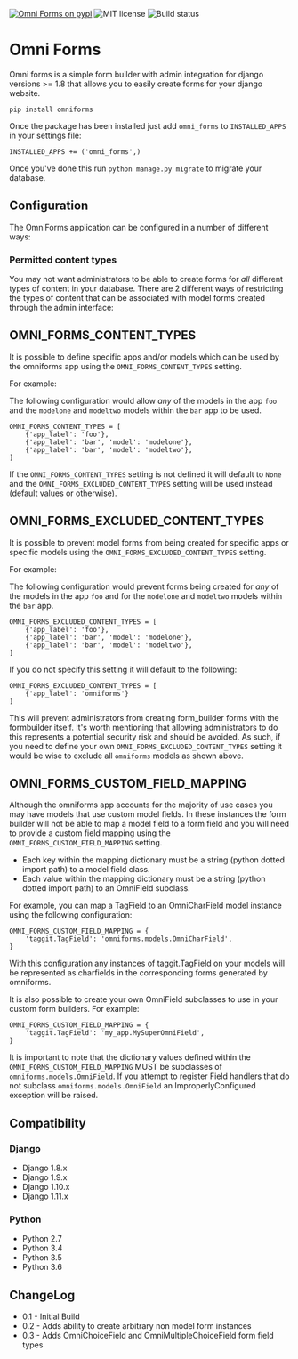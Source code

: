 [![Omni Forms on pypi](https://img.shields.io/badge/pypi-0.2.0-green.svg)](https://pypi.python.org/pypi/omniforms)
![MIT license](https://img.shields.io/badge/licence-MIT-blue.svg)
![Build status](https://travis-ci.org/omni-digital/omni-forms.svg?branch=master)

# Omni Forms

Omni forms is a simple form builder with admin integration for django versions >= 1.8 that allows you to easily create forms for your django website.

`pip install omniforms`

Once the package has been installed just add `omni_forms` to `INSTALLED_APPS` in your settings file:

`INSTALLED_APPS += ('omni_forms',)`

Once you've done this run `python manage.py migrate` to migrate your database.

## Configuration

The OmniForms application can be configured in a number of different ways:

### Permitted content types

You may not want administrators to be able to create forms for _all_ different types of content in your database.  There are 2 different ways of restricting the types of content that can be associated with model forms created through the admin interface:


## OMNI_FORMS_CONTENT_TYPES

It is possible to define specific apps and/or models which can be used by the omniforms app using the `OMNI_FORMS_CONTENT_TYPES` setting.

For example:

The following configuration would allow _any_ of the models in the app `foo` and the `modelone` and `modeltwo` models within the `bar` app to be used.

```
OMNI_FORMS_CONTENT_TYPES = [
    {'app_label': 'foo'},
    {'app_label': 'bar', 'model': 'modelone'},
    {'app_label': 'bar', 'model': 'modeltwo'},
]
```

If the `OMNI_FORMS_CONTENT_TYPES` setting is not defined it will default to `None` and the `OMNI_FORMS_EXCLUDED_CONTENT_TYPES` setting will be used instead (default values or otherwise).


## OMNI_FORMS_EXCLUDED_CONTENT_TYPES

It is possible to prevent model forms from being created for specific apps or specific models using the `OMNI_FORMS_EXCLUDED_CONTENT_TYPES` setting.

For example:

The following configuration would prevent forms being created for _any_ of the models in the app `foo` and for the `modelone` and `modeltwo` models within the `bar` app.

```
OMNI_FORMS_EXCLUDED_CONTENT_TYPES = [
    {'app_label': 'foo'},
    {'app_label': 'bar', 'model': 'modelone'},
    {'app_label': 'bar', 'model': 'modeltwo'},
]
```

If you do not specify this setting it will default to the following:

```
OMNI_FORMS_EXCLUDED_CONTENT_TYPES = [
    {'app_label': 'omniforms'}
]
```

This will prevent administrators from creating form_builder forms with the formbuilder itself.
It's worth mentioning that allowing administrators to do this represents a potential security risk and should be avoided.
As such, if you need to define your own `OMNI_FORMS_EXCLUDED_CONTENT_TYPES` setting it would be wise to exclude all `omniforms` models as shown above.


## OMNI_FORMS_CUSTOM_FIELD_MAPPING

Although the omniforms app accounts for the majority of use cases you may have models that use custom model fields.  In these instances the form builder will not be able to map a model field to a form field and you will need to provide a custom field mapping using the `OMNI_FORMS_CUSTOM_FIELD_MAPPING` setting.

 - Each key within the mapping dictionary must be a string (python dotted import path) to a model field class.
 - Each value within the mapping dictionary must be a string (python dotted import path) to an OmniField subclass.

For example, you can map a TagField to an OmniCharField model instance using the following configuration:

```
OMNI_FORMS_CUSTOM_FIELD_MAPPING = {
    'taggit.TagField': 'omniforms.models.OmniCharField',
}
```

With this configuration any instances of taggit.TagField on your models will be represented as charfields in the corresponding forms generated by omniforms.

It is also possible to create your own OmniField subclasses to use in your custom form builders.  For example:

```
OMNI_FORMS_CUSTOM_FIELD_MAPPING = {
    'taggit.TagField': 'my_app.MySuperOmniField',
}
```

It is important to note that the dictionary values defined within the `OMNI_FORMS_CUSTOM_FIELD_MAPPING` MUST be subclasses of `omniforms.models.OmniField`.  If you attempt to register Field handlers that do not subclass `omniforms.models.OmniField` an ImproperlyConfigured exception will be raised.

## Compatibility

### Django

 - Django 1.8.x
 - Django 1.9.x
 - Django 1.10.x
 - Django 1.11.x

### Python

 - Python 2.7
 - Python 3.4
 - Python 3.5
 - Python 3.6

## ChangeLog

 - 0.1 - Initial Build
 - 0.2 - Adds ability to create arbitrary non model form instances
 - 0.3 - Adds OmniChoiceField and OmniMultipleChoiceField form field types
